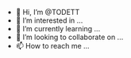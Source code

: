 - 👋 Hi, I’m @TODETT
- 👀 I’m interested in ...
- 🌱 I’m currently learning ...
- 💞️ I’m looking to collaborate on ...
- 📫 How to reach me ...

<!---
TODETT/TODETT is a ✨ special ✨ repository because its `README.md` (this file) appears on your GitHub profile.
You can click the Preview link to take a look at your changes.
--->
